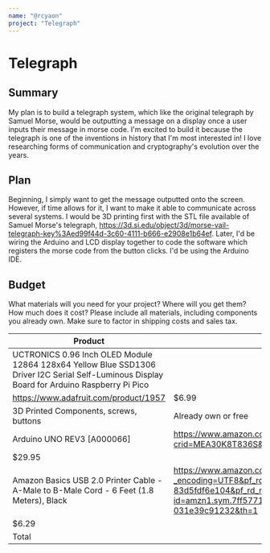 ```yaml
---
name: "@rcyaon"
project: "Telegraph"
---
```


# Telegraph

## Summary

My plan is to build a telegraph system, which like the original telegraph by Samuel Morse, would be outputting a message on a display once a user inputs their message in morse code. I'm excited to build it because the telegraph is one of the inventions in history that I'm most interested in! I love researching forms of communication and cryptography's evolution over the years. 


## Plan

Beginning, I simply want to get the message outputted onto the screen. However, if time allows for it, I want to make it able to communicate across several systems. I would be 3D printing first with the STL file available of Samuel Morse's telegraph, https://3d.si.edu/object/3d/morse-vail-telegraph-key%3Aed99f44d-3c60-4111-b666-e2908e1b64ef. Later, I'd be wiring the Arduino and LCD display together to code the software which registers the morse code from the button clicks. I'd be using the Arduino IDE. 

## Budget

What materials will you need for your project? Where will you get them? How much does it cost? Please include all materials, including components you already own. Make sure to factor in shipping costs and sales tax.

| Product         | Supplier/Link                         | Cost   |
| --------------- | ------------------------------------- | ------ |
| UCTRONICS 0.96 Inch OLED Module 12864 128x64 Yellow Blue SSD1306 Driver I2C Serial Self-Luminous Display Board for Arduino Raspberry Pi Pico
   | https://www.adafruit.com/product/1957 | $6.99  |
| 3D Printed Components, screws, buttons | Already own or free  | $0.00 |
| Arduino UNO REV3 [A000066] | https://www.amazon.com/Arduino-A000066-ARDUINO-UNO-R3/dp/B008GRTSV6/ref=sr_1_3?crid=MEA30K8T836S&keywords=arduino&qid=1672357641&sprefix=arduino%2Caps%2C124&sr=8-3&th=1
| $29.95 |
| Amazon Basics USB 2.0 Printer Cable - A-Male to B-Male Cord - 6 Feet (1.8 Meters), Black | https://www.amazon.com/dp/B00NH11KIK/ref=vp_d_pb_TIER3_p13sess_lp_B008GRTSV6_pd?_encoding=UTF8&pf_rd_p=7ff5771e-3d64-43df-8374-83d5fdf6e104&pf_rd_r=WTDZ5PKGF6TCPTEM6YCH&pd_rd_wg=8nfMZ&pd_rd_i=B00NH11KIK&pd_rd_w=EnZ1L&content-id=amzn1.sym.7ff5771e-3d64-43df-8374-83d5fdf6e104&pd_rd_r=68b94625-6d89-4073-9c3a-031e39c91232&th=1
| $6.29 |
| Total           |                                       | $43.23 |
